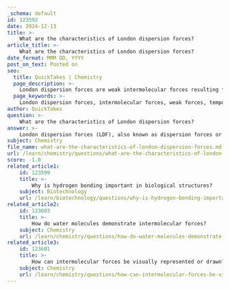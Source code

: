 ```yaml
---
_schema: default
id: 123592
date: 2024-12-13
title: >-
    What are the characteristics of London dispersion forces?
article_title: >-
    What are the characteristics of London dispersion forces?
date_format: MMM DD, YYYY
post_on_text: Posted on
seo:
  title: QuickTakes | Chemistry
  page_description: >-
    London dispersion forces are weak intermolecular forces resulting from temporary fluctuations in electron distribution in atoms and molecules, present in all substances, particularly significant in nonpolar compounds.
  page_keywords: >-
    London dispersion forces, intermolecular forces, weak forces, temporary dipoles, polarizability, nonpolar substances, induced dipole interactions, atomic size, condensation, van der Waals forces
author: QuickTakes
question: >-
    What are the characteristics of London dispersion forces?
answer: >-
    London dispersion forces (LDF), also known as dispersion forces or van der Waals forces, are a type of intermolecular force that occurs between atoms and molecules that are typically electrically symmetric. Here are the key characteristics of London dispersion forces:\n\n1. **Weakest Intermolecular Force**: London dispersion forces are the weakest of all intermolecular forces. They arise from temporary fluctuations in electron distribution within atoms or molecules, leading to the formation of temporary dipoles.\n\n2. **Presence in All Molecules**: These forces are present in all atoms and molecules, regardless of whether they are polar or nonpolar. This universality is due to the fact that all molecules can experience transient electron imbalances.\n\n3. **Temporary Nature**: The attractive forces created by London dispersion are temporary. They result from the instantaneous dipoles that form when electrons in two adjacent atoms occupy positions that create a dipole moment. These dipoles are continuously forming and disappearing, leading to an overall bonding effect.\n\n4. **Dependence on Size**: The strength of London dispersion forces increases with the size of the atoms or molecules involved. Larger atoms have more electrons, which can lead to greater polarizability and stronger dispersion forces. This trend is observed down a group in the periodic table.\n\n5. **Role in Condensation**: London dispersion forces play a significant role in the condensation of nonpolar substances into liquids or solids when the temperature is lowered. Despite being modest in strength, they are crucial for the physical states of nonpolar substances.\n\n6. **Induced Dipole Interactions**: These forces can also be described as induced dipole-induced dipole attractions, where the presence of a dipole in one atom can induce a dipole in a neighboring atom, leading to an attractive interaction.\n\n7. **Examples**: London dispersion forces are particularly significant in nonpolar molecules, such as noble gases (e.g., helium, neon) and diatomic molecules (e.g., O₂, N₂). They are also important in various physical processes, such as adhesion and sintering in materials science.\n\nIn summary, London dispersion forces are essential for understanding the behavior of nonpolar substances and play a critical role in various physical phenomena despite their relatively weak nature.
subject: Chemistry
file_name: what-are-the-characteristics-of-london-dispersion-forces.md
url: /learn/chemistry/questions/what-are-the-characteristics-of-london-dispersion-forces
score: -1.0
related_article1:
    id: 123599
    title: >-
        Why is hydrogen bonding important in biological structures?
    subject: Biotechnology
    url: /learn/biotechnology/questions/why-is-hydrogen-bonding-important-in-biological-structures
related_article2:
    id: 123603
    title: >-
        How do water molecules demonstrate intermolecular forces?
    subject: Chemistry
    url: /learn/chemistry/questions/how-do-water-molecules-demonstrate-intermolecular-forces
related_article3:
    id: 123601
    title: >-
        How can intermolecular forces be visually represented or drawn?
    subject: Chemistry
    url: /learn/chemistry/questions/how-can-intermolecular-forces-be-visually-represented-or-drawn
---
```


&nbsp;